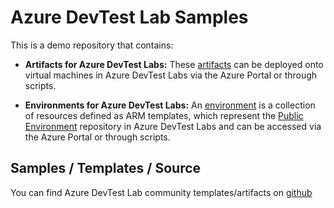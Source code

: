 # Azure DevTest Lab Samples

This is a demo repository that contains:

- **Artifacts for Azure DevTest Labs:** These [artifacts](https://docs.microsoft.com/en-us/azure/lab-services/devtest-lab-concepts#artifacts) can be deployed onto virtual machines in Azure DevTest Labs via the Azure Portal or through scripts.

- **Environments for Azure DevTest Labs:** An [environment](https://docs.microsoft.com/en-us/azure/lab-services/devtest-lab-concepts#environment) is a collection of resources defined as ARM templates, which represent the [Public Environment](https://azure.microsoft.com/en-us/updates/azure-devtest-labs-public-environment-repository-in-labs/) repository in Azure DevTest Labs and can be accessed via the Azure Portal or through scripts.


## Samples / Templates / Source
You can find Azure DevTest Lab community templates/artifacts on [github](https://github.com/Azure/azure-devtestlab)